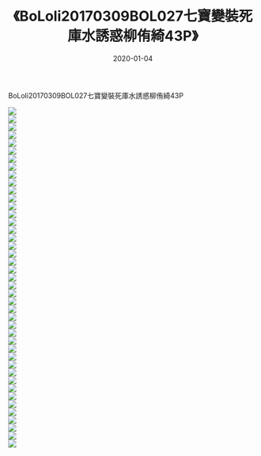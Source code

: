 ﻿---
layout: post
title:  《BoLoli20170309BOL027七寶變裝死庫水誘惑柳侑綺43P》
date:   2020-01-04
img: http://pic.660000.xyz/1:/性感/2020/BoLoli20170309BOL027七寶變裝死庫水誘惑柳侑綺43P/000.jpg
categories: [美女, 清纯, 唯美]
---

BoLoli20170309BOL027七寶變裝死庫水誘惑柳侑綺43P

  ![](http://pic.660000.xyz/1:/性感/2020/BoLoli20170309BOL027七寶變裝死庫水誘惑柳侑綺43P/001.jpg) <br> ![](http://pic.660000.xyz/1:/性感/2020/BoLoli20170309BOL027七寶變裝死庫水誘惑柳侑綺43P/002.jpg) <br> ![](http://pic.660000.xyz/1:/性感/2020/BoLoli20170309BOL027七寶變裝死庫水誘惑柳侑綺43P/003.jpg) <br> ![](http://pic.660000.xyz/1:/性感/2020/BoLoli20170309BOL027七寶變裝死庫水誘惑柳侑綺43P/004.jpg) <br> ![](http://pic.660000.xyz/1:/性感/2020/BoLoli20170309BOL027七寶變裝死庫水誘惑柳侑綺43P/005.jpg) <br> ![](http://pic.660000.xyz/1:/性感/2020/BoLoli20170309BOL027七寶變裝死庫水誘惑柳侑綺43P/006.jpg) <br> ![](http://pic.660000.xyz/1:/性感/2020/BoLoli20170309BOL027七寶變裝死庫水誘惑柳侑綺43P/007.jpg) <br> ![](http://pic.660000.xyz/1:/性感/2020/BoLoli20170309BOL027七寶變裝死庫水誘惑柳侑綺43P/008.jpg) <br> ![](http://pic.660000.xyz/1:/性感/2020/BoLoli20170309BOL027七寶變裝死庫水誘惑柳侑綺43P/009.jpg) <br> ![](http://pic.660000.xyz/1:/性感/2020/BoLoli20170309BOL027七寶變裝死庫水誘惑柳侑綺43P/010.jpg) <br> ![](http://pic.660000.xyz/1:/性感/2020/BoLoli20170309BOL027七寶變裝死庫水誘惑柳侑綺43P/011.jpg) <br> ![](http://pic.660000.xyz/1:/性感/2020/BoLoli20170309BOL027七寶變裝死庫水誘惑柳侑綺43P/012.jpg) <br> ![](http://pic.660000.xyz/1:/性感/2020/BoLoli20170309BOL027七寶變裝死庫水誘惑柳侑綺43P/013.jpg) <br> ![](http://pic.660000.xyz/1:/性感/2020/BoLoli20170309BOL027七寶變裝死庫水誘惑柳侑綺43P/014.jpg) <br> ![](http://pic.660000.xyz/1:/性感/2020/BoLoli20170309BOL027七寶變裝死庫水誘惑柳侑綺43P/015.jpg) <br> ![](http://pic.660000.xyz/1:/性感/2020/BoLoli20170309BOL027七寶變裝死庫水誘惑柳侑綺43P/016.jpg) <br> ![](http://pic.660000.xyz/1:/性感/2020/BoLoli20170309BOL027七寶變裝死庫水誘惑柳侑綺43P/017.jpg) <br> ![](http://pic.660000.xyz/1:/性感/2020/BoLoli20170309BOL027七寶變裝死庫水誘惑柳侑綺43P/018.jpg) <br> ![](http://pic.660000.xyz/1:/性感/2020/BoLoli20170309BOL027七寶變裝死庫水誘惑柳侑綺43P/019.jpg) <br> ![](http://pic.660000.xyz/1:/性感/2020/BoLoli20170309BOL027七寶變裝死庫水誘惑柳侑綺43P/020.jpg) <br> ![](http://pic.660000.xyz/1:/性感/2020/BoLoli20170309BOL027七寶變裝死庫水誘惑柳侑綺43P/021.jpg) <br> ![](http://pic.660000.xyz/1:/性感/2020/BoLoli20170309BOL027七寶變裝死庫水誘惑柳侑綺43P/022.jpg) <br> ![](http://pic.660000.xyz/1:/性感/2020/BoLoli20170309BOL027七寶變裝死庫水誘惑柳侑綺43P/023.jpg) <br> ![](http://pic.660000.xyz/1:/性感/2020/BoLoli20170309BOL027七寶變裝死庫水誘惑柳侑綺43P/024.jpg) <br> ![](http://pic.660000.xyz/1:/性感/2020/BoLoli20170309BOL027七寶變裝死庫水誘惑柳侑綺43P/025.jpg) <br> ![](http://pic.660000.xyz/1:/性感/2020/BoLoli20170309BOL027七寶變裝死庫水誘惑柳侑綺43P/026.jpg) <br> ![](http://pic.660000.xyz/1:/性感/2020/BoLoli20170309BOL027七寶變裝死庫水誘惑柳侑綺43P/027.jpg) <br> ![](http://pic.660000.xyz/1:/性感/2020/BoLoli20170309BOL027七寶變裝死庫水誘惑柳侑綺43P/028.jpg) <br> ![](http://pic.660000.xyz/1:/性感/2020/BoLoli20170309BOL027七寶變裝死庫水誘惑柳侑綺43P/029.jpg) <br> ![](http://pic.660000.xyz/1:/性感/2020/BoLoli20170309BOL027七寶變裝死庫水誘惑柳侑綺43P/030.jpg) <br> ![](http://pic.660000.xyz/1:/性感/2020/BoLoli20170309BOL027七寶變裝死庫水誘惑柳侑綺43P/031.jpg) <br> ![](http://pic.660000.xyz/1:/性感/2020/BoLoli20170309BOL027七寶變裝死庫水誘惑柳侑綺43P/032.jpg) <br> ![](http://pic.660000.xyz/1:/性感/2020/BoLoli20170309BOL027七寶變裝死庫水誘惑柳侑綺43P/033.jpg) <br> ![](http://pic.660000.xyz/1:/性感/2020/BoLoli20170309BOL027七寶變裝死庫水誘惑柳侑綺43P/034.jpg) <br> ![](http://pic.660000.xyz/1:/性感/2020/BoLoli20170309BOL027七寶變裝死庫水誘惑柳侑綺43P/035.jpg) <br> ![](http://pic.660000.xyz/1:/性感/2020/BoLoli20170309BOL027七寶變裝死庫水誘惑柳侑綺43P/036.jpg) <br> ![](http://pic.660000.xyz/1:/性感/2020/BoLoli20170309BOL027七寶變裝死庫水誘惑柳侑綺43P/037.jpg) <br> ![](http://pic.660000.xyz/1:/性感/2020/BoLoli20170309BOL027七寶變裝死庫水誘惑柳侑綺43P/038.jpg) <br> ![](http://pic.660000.xyz/1:/性感/2020/BoLoli20170309BOL027七寶變裝死庫水誘惑柳侑綺43P/039.jpg) <br> ![](http://pic.660000.xyz/1:/性感/2020/BoLoli20170309BOL027七寶變裝死庫水誘惑柳侑綺43P/040.jpg) <br> ![](http://pic.660000.xyz/1:/性感/2020/BoLoli20170309BOL027七寶變裝死庫水誘惑柳侑綺43P/041.jpg) <br> ![](http://pic.660000.xyz/1:/性感/2020/BoLoli20170309BOL027七寶變裝死庫水誘惑柳侑綺43P/042.jpg) <br> ![](http://pic.660000.xyz/1:/性感/2020/BoLoli20170309BOL027七寶變裝死庫水誘惑柳侑綺43P/043.jpg) <br>